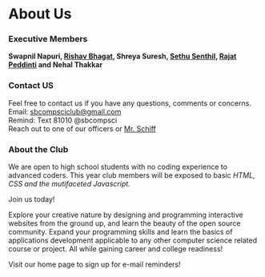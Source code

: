 # About Us
### Executive Members

**Swapnil Napuri, <a href="https://rishavb123.github.io"> Rishav Bhagat</a>, Shreya Suresh, <a href="https://sethusenthil.com">Sethu Senthil</a>, <a href="https://scalarfield.github.io">Rajat Peddinti</a> and Nehal Thakkar**


### Contact US
Feel free to contact us if you have any questions, comments or concerns.<br>
Email: <a href="mailto:sbcompsciclub@gmail.com">sbcompsciclub@gmail.com</a> <br>
Remind: Text 81010 @sbcompsci <br>
Reach out to one of our officers or <a href="mailto:steven.shiff@sbschools.org">Mr. Schiff</a> <br>


### About the Club

We are open to high school students with no coding experience to advanced coders. This year club members will be exposed to basic *HTML, CSS and the mutifaceted Javascript.*

Join us today!

Explore your creative nature by designing and programming interactive websites from the ground up, and learn the beauty of the open source community. Expand your programming skills and learn the basics of applications development applicable to any other computer science related course or project. All while gaining career and college readiness!

Visit our home page to sign up for e-mail reminders!

